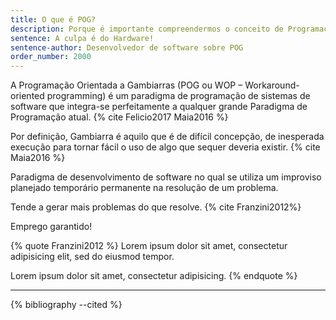 ```yaml
---
title: O que é POG?
description: Porque é importante compreendermos o conceito de Programação Orientada a Gambiarra
sentence: A culpa é do Hardware!
sentence-author: Desenvolvedor de software sobre POG
order_number: 2000
---
```


A Programação Orientada a Gambiarras (POG ou WOP – Workaround-oriented programming) é um paradigma de programação de sistemas de software que integra-se perfeitamente a qualquer grande Paradigma de Programação atual. {% cite Felicio2017 Maia2016 %}

Por definição, Gambiarra é aquilo que é de difícil concepção, de inesperada execução para tornar fácil o uso de algo que sequer deveria existir. {% cite Maia2016 %}

Paradigma de desenvolvimento de software no qual se utiliza um improviso planejado temporário permanente na resolução de um problema.

Tende a gerar mais problemas do que resolve. {% cite Franzini2012%}

Emprego garantido!

{% quote Franzini2012 %}
Lorem ipsum dolor sit amet, consectetur adipisicing elit,
sed do eiusmod tempor.

Lorem ipsum dolor sit amet, consectetur adipisicing.
{% endquote %}

--- 
{% bibliography --cited %}
